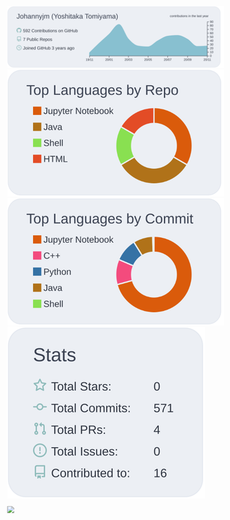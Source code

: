 [![](https://raw.githubusercontent.com/Johannyjm/Johannyjm/main/profile-summary-card-output/nord_bright/0-profile-details.svg)](https://github.com/vn7n24fzkq/github-profile-summary-cards)
[![](https://raw.githubusercontent.com/Johannyjm/Johannyjm/main/profile-summary-card-output/nord_bright/1-repos-per-language.svg)](https://github.com/vn7n24fzkq/github-profile-summary-cards)
[![](https://raw.githubusercontent.com/Johannyjm/Johannyjm/main/profile-summary-card-output/nord_bright/2-most-commit-language.svg)](https://github.com/vn7n24fzkq/github-profile-summary-cards)
[![](https://raw.githubusercontent.com/Johannyjm/Johannyjm/main/profile-summary-card-output/nord_bright/3-stats.svg)](https://github.com/vn7n24fzkq/github-profile-summary-cards)


![](https://komarev.com/ghpvc/?username=Johannyjm&color=green)
